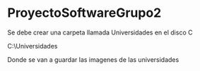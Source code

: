 # ProyectoSoftwareGrupo2

Se debe crear una carpeta llamada Universidades en el disco C 

C:\Universidades

Donde se van a guardar las imagenes de las universidades
